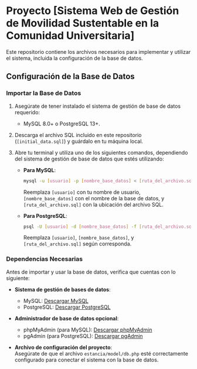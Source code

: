 # Proyecto [Sistema Web de Gestión de Movilidad Sustentable en la Comunidad Universitaria]

Este repositorio contiene los archivos necesarios para implementar y utilizar el sistema, incluida la configuración de la base de datos.

## Configuración de la Base de Datos

### Importar la Base de Datos

1. Asegúrate de tener instalado el sistema de gestión de base de datos requerido:
   - MySQL 8.0+ o PostgreSQL 13+.

2. Descarga el archivo SQL incluido en este repositorio (`[initial_data.sql]`) y guárdalo en tu máquina local.

3. Abre tu terminal y utiliza uno de los siguientes comandos, dependiendo del sistema de gestión de base de datos que estés utilizando:

   - **Para MySQL**:
     ```bash
     mysql -u [usuario] -p [nombre_base_datos] < [ruta_del_archivo.sql]
     ```
     Reemplaza `[usuario]` con tu nombre de usuario, `[nombre_base_datos]` con el nombre de la base de datos, y `[ruta_del_archivo.sql]` con la ubicación del archivo SQL.

   - **Para PostgreSQL**:
     ```bash
     psql -U [usuario] -d [nombre_base_datos] -f [ruta_del_archivo.sql]
     ```
     Reemplaza `[usuario]`, `[nombre_base_datos]`, y `[ruta_del_archivo.sql]` según corresponda.

### Dependencias Necesarias

Antes de importar y usar la base de datos, verifica que cuentas con lo siguiente:

- **Sistema de gestión de bases de datos**:
  - MySQL: [Descargar MySQL](https://dev.mysql.com/downloads/)
  - PostgreSQL: [Descargar PostgreSQL](https://www.postgresql.org/download/)

- **Administrador de base de datos opcional**:
  - phpMyAdmin (para MySQL): [Descargar phpMyAdmin](https://www.phpmyadmin.net/)
  - pgAdmin (para PostgreSQL): [Descargar pgAdmin](https://www.pgadmin.org/download/)

- **Archivo de configuración del proyecto**:  
  Asegúrate de que el archivo `estancia/model/db.php` esté correctamente configurado para conectar el sistema con la base de datos.